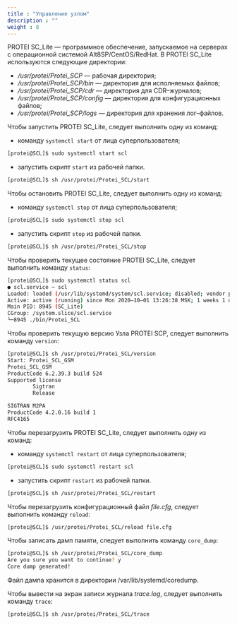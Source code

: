 ```yaml
---
title : "Управление узлом"
description : ""
weight : 8
---
```


PROTEI SC_Lite — программное обеспечение, запускаемое на серверах с операционной системой Alt8SP/CentOS/RedHat. В PROTEI SC_Lite используются следующие директории: 

- */usr/protei/Protei\_SCP* — рабочая директория; 
- */usr/protei/Protei\_SCP/bin* — директория для исполняемых файлов; 
- */usr/protei/Protei\_SCP/cdr* — директория для CDR–журналов; 
- */usr/protei/Protei\_SCP/config* — директория для конфигурационных файлов; 
- */usr/protei/Protei\_SCP/logs* — директория для хранения лог–файлов. 

Чтобы запустить PROTEI SC_Lite, следует выполнить одну из команд: 

- команду `systemctl start` от лица суперпользователя;
```bash
[protei@SCL]$ sudo systemctl start scl
```

- запустить скрипт `start` из рабочей папки.
```bash
[protei@SCL]$ sh /usr/protei/Protei_SCL/start
```

Чтобы остановить PROTEI SC_Lite, следует выполнить одну из команд: 

- команду `systemctl stop` от лица суперпользователя;
```bash
[protei@SCL]$ sudo systemctl stop scl
```

- запустить скрипт `stop` из рабочей папки.
```bash
[protei@SCL]$ sh /usr/protei/Protei_SCL/stop
```

Чтобы проверить текущее состояние PROTEI SC_Lite, следует выполнить команду `status`:
```bash
[protei@SCL]$ sudo systemctl status scl
● scl.service – scl
Loaded: loaded (/usr/lib/systemd/system/scl.service; disabled; vendor preset: disabled)
Active: active (running) since Mon 2020–10–01 13:26:38 MSK; 1 weeks 1 days ago
Main PID: 8945 (SC_Lite)
CGroup: /system.slice/scl.service
└─8945 ./bin/Protei_SCL
```

Чтобы проверить текущую версию Узла PROTEI SCP, следует выполнить команду `version`: 
```bash
[protei@SCL]$ sh /usr/protei/Protei_SCL/version
Start: Protei_SCL_GSM
Protei_SCL_GSM
ProductCode 6.2.39.3 build 524
Supported license
        Sigtran
        Release

SIGTRAN M2PA
ProductCode 4.2.0.16 build 1 
RFC4165
```

Чтобы перезагрузить PROTEI SC_Lite, следует выполнить одну из команд: 

- команду `systemctl restart` от лица суперпользователя;
```bash
[protei@SCL]$ sudo systemctl restart scl
```
- запустить скрипт `restart` из рабочей папки.
```bash
[protei@SCL]$ sh /usr/protei/Protei_SCL/restart
```

Чтобы перезагрузить конфигурационный файл *file.cfg*, следует выполнить команду `reload`: 
```bash
[protei@SCL]$ /usr/protei/Protei_SCL/reload file.cfg
```

Чтобы записать дамп памяти, следует выполнить команду `core_dump`:
```bash
[protei@SCL]$ sh /usr/protei/Protei_SCL/core_dump
Are you sure you want to continue? y
Core dump generated!
```

Файл дампа хранится в директории /var/lib/systemd/coredump.

Чтобы вывести на экран записи журнала *trace.log*, следует выполнить команду `trace`:
```bash
[protei@SCL]$ sh /usr/protei/Protei_SCL/trace
```
